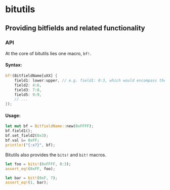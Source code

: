# bitutils

## Providing bitfields and related functionality

### API

At the core of bitutils lies one macro, `bf!`.

#### Syntax:

```rust
bf!(BitfieldName[uXX] {
    field1: lower:upper, // e.g. field1: 0:3, which would encompass the least significant nibble
    field2: 4:6,
    field3: 7:8,
    field5: 9:9,
    // ...
});
```

#### Usage:
```rust
let mut bf = BitfieldName::new(0xFFFF);
bf.field1();
bf.set_field2(0x3);
bf.val &= 0xFF;
println!("{:x?}", bf);
```

Bitutils also provides the `bits!` and `bit!` macros.
```rust
let foo = bits!(0xFFFF, 0:3);
assert_eq!(0xFF, foo);

let bar = bit!(0xF, 7);
assert_eq!(1, bar);
```
